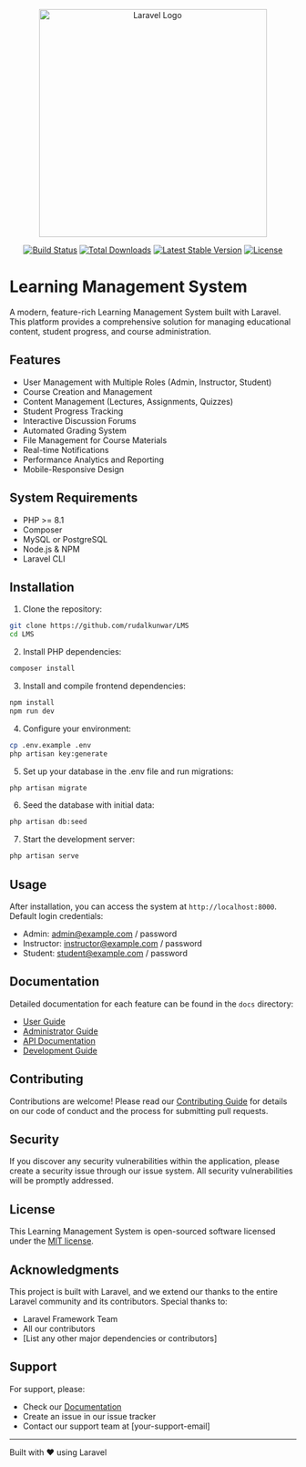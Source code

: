 <p align="center"><a href="https://laravel.com" target="_blank"><img src="https://raw.githubusercontent.com/laravel/art/master/logo-lockup/5%20SVG/2%20CMYK/1%20Full%20Color/laravel-logolockup-cmyk-red.svg" width="400" alt="Laravel Logo"></a></p>

<p align="center">
<a href="https://github.com/laravel/framework/actions"><img src="https://github.com/laravel/framework/workflows/tests/badge.svg" alt="Build Status"></a>
<a href="https://packagist.org/packages/laravel/framework"><img src="https://img.shields.io/packagist/dt/laravel/framework" alt="Total Downloads"></a>
<a href="https://packagist.org/packages/laravel/framework"><img src="https://img.shields.io/packagist/v/laravel/framework" alt="Latest Stable Version"></a>
<a href="https://packagist.org/packages/laravel/framework"><img src="https://img.shields.io/packagist/l/laravel/framework" alt="License"></a>
</p>

# Learning Management System

A modern, feature-rich Learning Management System built with Laravel. This platform provides a comprehensive solution for managing educational content, student progress, and course administration.

## Features

-   User Management with Multiple Roles (Admin, Instructor, Student)
-   Course Creation and Management
-   Content Management (Lectures, Assignments, Quizzes)
-   Student Progress Tracking
-   Interactive Discussion Forums
-   Automated Grading System
-   File Management for Course Materials
-   Real-time Notifications
-   Performance Analytics and Reporting
-   Mobile-Responsive Design

## System Requirements

-   PHP >= 8.1
-   Composer
-   MySQL or PostgreSQL
-   Node.js & NPM
-   Laravel CLI

## Installation

1. Clone the repository:

```bash
git clone https://github.com/rudalkunwar/LMS
cd LMS
```

2. Install PHP dependencies:

```bash
composer install
```

3. Install and compile frontend dependencies:

```bash
npm install
npm run dev
```

4. Configure your environment:

```bash
cp .env.example .env
php artisan key:generate
```

5. Set up your database in the .env file and run migrations:

```bash
php artisan migrate
```

6. Seed the database with initial data:

```bash
php artisan db:seed
```

7. Start the development server:

```bash
php artisan serve
```

## Usage

After installation, you can access the system at `http://localhost:8000`. Default login credentials:

-   Admin: admin@example.com / password
-   Instructor: instructor@example.com / password
-   Student: student@example.com / password

## Documentation

Detailed documentation for each feature can be found in the `docs` directory:

-   [User Guide](docs/user-guide.md)
-   [Administrator Guide](docs/admin-guide.md)
-   [API Documentation](docs/api-docs.md)
-   [Development Guide](docs/development.md)

## Contributing

Contributions are welcome! Please read our [Contributing Guide](CONTRIBUTING.md) for details on our code of conduct and the process for submitting pull requests.

## Security

If you discover any security vulnerabilities within the application, please create a security issue through our issue system. All security vulnerabilities will be promptly addressed.

## License

This Learning Management System is open-sourced software licensed under the [MIT license](https://opensource.org/licenses/MIT).

## Acknowledgments

This project is built with Laravel, and we extend our thanks to the entire Laravel community and its contributors. Special thanks to:

-   Laravel Framework Team
-   All our contributors
-   [List any other major dependencies or contributors]

## Support

For support, please:

-   Check our [Documentation](docs/)
-   Create an issue in our issue tracker
-   Contact our support team at [your-support-email]

---

Built with ❤️ using Laravel
